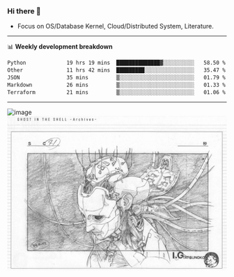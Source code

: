 ### Hi there 👋
<!-- * Daily Meditation via Leetcode/Competitive-Programming. -->
* Focus on OS/Database Kernel, Cloud/Distributed System, Literature.

-------

📊 **Weekly development breakdown**
<!--START_SECTION:waka-->

```txt
Python             19 hrs 19 mins  ██████████████▓░░░░░░░░░░   58.50 %
Other              11 hrs 42 mins  █████████░░░░░░░░░░░░░░░░   35.47 %
JSON               35 mins         ▒░░░░░░░░░░░░░░░░░░░░░░░░   01.79 %
Markdown           26 mins         ▒░░░░░░░░░░░░░░░░░░░░░░░░   01.33 %
Terraform          21 mins         ▒░░░░░░░░░░░░░░░░░░░░░░░░   01.06 %
```

<!--END_SECTION:waka-->

-------

<!-- [![Leetcode Stats](https://leetcard.jacoblin.cool/hzhang413?font=Fira+Mono)](https://leetcode.com/fxrc) -->
![image](./cyberpunk-ghost-in-the-shell.gif)
![image](./gis-archive.png)
